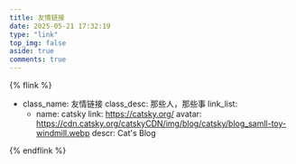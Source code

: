 ```yaml
---
title: 友情链接
date: 2025-05-21 17:32:19
type: "link"
top_img: false
aside: true
comments: true
---
```


{% flink %}

- class_name: 友情链接
  class_desc: 那些人，那些事
  link_list:
    - name: catsky
      link: https://catsky.org/
      avatar: https://cdn.catsky.org/catskyCDN/img/blog/catsky/blog_samll-toy-windmill.webp
      descr: Cat's Blog

{% endflink %}